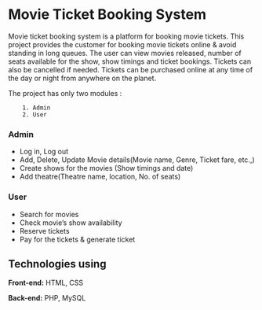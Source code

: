 
# Movie Ticket Booking System

Movie ticket booking system is a platform for booking movie tickets. This
project provides the customer for booking movie tickets online & avoid
standing in long queues. The user can view movies released, number of seats
available for the show, show timings and ticket bookings. Tickets can also be
cancelled if needed. Tickets can be purchased online at any time of the day or
night from anywhere on the planet.

The project has only two modules :

        1. Admin
        2. User
### Admin
- Log in, Log out
- Add, Delete, Update Movie details(Movie name, Genre, Ticket fare, etc.,)
- Create shows for the movies (Show timings and date)
- Add theatre(Theatre name, location, No. of seats)

### User
- Search for movies
- Check movie’s show availability
- Reserve tickets
- Pay for the tickets & generate ticket
## Technologies using

**Front-end:** HTML, CSS

**Back-end:** PHP, MySQL

